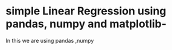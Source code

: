 # simple Linear Regression using pandas, numpy and matplotlib-
In this we are using pandas ,numpy  
